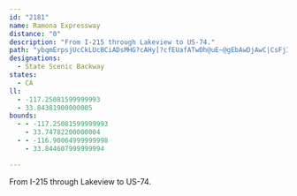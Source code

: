 ```yaml
---
id: "2181"
name: Ramona Expressway
distance: "0"
description: "From I-215 through Lakeview to US-74."
path: "ybqmErpsjUcCkLUcBCiADsMHG?cAHy[?cfEUafATwDh@uE~@gEbAwDjAwC|CsFjIaJlGmGH]hAoAv}@i}@pFaHrBsEx@sCt@aERaDD}DIuC_@qDo@gDu@mCmCaF}GmJaKiMyb@{j@gGeJqBcEaC}GkAuFsFaf@eAmKO_G?sDDuBb@eGb@{CpFqWdJge@x@mG\\kGD{B?sB_@uLc@yD}G_b@_@_EWyH{@}uEE{z@ZcUd@aGvAyIfDqL~AsEpsAweCjBkFl@oC\\eCPaE_@qfDFqS^_GnAmGxAmFbCmF`FmHvKiNzO}SzkAu{A~CoEhByDf@sA^eBZaDRwDDg}@JyDvBwWH{G?qKN{Db@aFp@yE|AmGxAeEvE}InQoUrDiDlAw@tKaFtQsHlC{AdFsBfCi@pJg@lAYh@?hCs@tR_LBSrC{AlDkAjJaBnPs@hA_@xAcAxA{ApNuQbScXvH}I~M{QrBkDh@sA^kCHuFIwRHaDZqBd@sAr@kAvGgHvEaDvWsKrGaCbCkArA{@|DyDpFmH`K}Ot@}@h@[lAS"
designations:
  - State Scenic Backway
states:
  - CA
ll:
  - -117.25081599999993
  - 33.84381900000005
bounds:
  - - -117.25081599999993
    - 33.74782200000004
  - - -116.90064999999998
    - 33.844607999999994

---
```


From I-215 through Lakeview to US-74.
